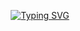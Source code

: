 <p align="center">
<a href="https://git.io/typing-svg"><img src="https://readme-typing-svg.demolab.com?font=EB+Garamond&weight=800&size=28&duration=4000&pause=1000&random=false&width=435&lines=WELCOME+TO+JM-MD;MULTI-DEVICE+WHATSAPP+BOT;DEVELOPED+BY;JALIYA+MADUSHAN." alt="Typing SVG" /></a>
